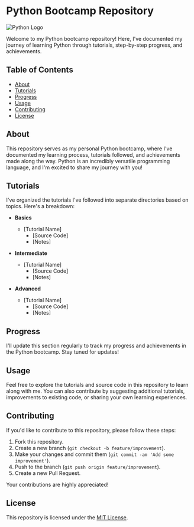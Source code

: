 # Python Bootcamp Repository

![Python Logo](https://www.python.org/static/community_logos/python-logo.png)

Welcome to my Python bootcamp repository! Here, I've documented my journey of learning Python through tutorials, step-by-step progress, and achievements.

## Table of Contents

- [About](#about)
- [Tutorials](#tutorials)
- [Progress](#progress)
- [Usage](#usage)
- [Contributing](#contributing)
- [License](#license)

## About

This repository serves as my personal Python bootcamp, where I've documented my learning process, tutorials followed, and achievements made along the way. Python is an incredibly versatile programming language, and I'm excited to share my journey with you!

## Tutorials

I've organized the tutorials I've followed into separate directories based on topics. Here's a breakdown:

- **Basics**
  - [Tutorial Name]
    - [Source Code]
    - [Notes]

- **Intermediate**
  - [Tutorial Name]
    - [Source Code]
    - [Notes]

- **Advanced**
  - [Tutorial Name]
    - [Source Code]
    - [Notes]

## Progress

I'll update this section regularly to track my progress and achievements in the Python bootcamp. Stay tuned for updates!

## Usage

Feel free to explore the tutorials and source code in this repository to learn along with me. You can also contribute by suggesting additional tutorials, improvements to existing code, or sharing your own learning experiences.

## Contributing

If you'd like to contribute to this repository, please follow these steps:

1. Fork this repository.
2. Create a new branch (`git checkout -b feature/improvement`).
3. Make your changes and commit them (`git commit -am 'Add some improvement'`).
4. Push to the branch (`git push origin feature/improvement`).
5. Create a new Pull Request.

Your contributions are highly appreciated!

## License

This repository is licensed under the [MIT License](LICENSE).
